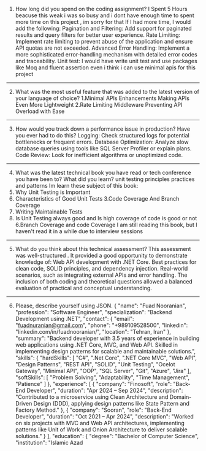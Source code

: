 1. How long did you spend on the coding assignment?
I Spent 5 Hours beacuse this weak i was so busy and i dont have enough time to spent more time on this project , im sorry for that
If I had more time, I would add the following:
Pagination and Filtering: Add support for paginated results and query filters for better user experience.
Rate Limiting: Implement rate limiting to prevent abuse of the application and ensure API quotas are not exceeded.
Advanced Error Handling: Implement a more sophisticated error-handling mechanism with detailed error codes and traceability.
Unit test: I would have write unit test and use packages like Moq and fluent assertion
even i think i can use minimal apis for this project
------------------------------------------------------------------------------------------------------------------------
2. What was the most useful feature that was added to the latest version of your
language of choice?
1.Minimal APIs Enhancements
Making APIs Even More Lightweight
2.Rate Limiting Middleware
Preventing API Overload with Ease
----------------------------------------------------------------------------------------------------------------------
3. How would you track down a performance issue in production? Have you ever
had to do this?
Logging: Check structured logs for potential bottlenecks or frequent errors.
Database Optimization: Analyze slow database queries using tools like SQL Server Profiler or explain plans.
Code Review: Look for inefficient algorithms or unoptimized code.
----------------------------------------------------------------------------------------------------------------------
4. What was the latest technical book you have read or tech conference you have been to? What did you learn?
unit testing principles practices and patterns
Im learn these subject of this book: 
1. Why Unit Testing is Important
2. Characteristics of Good Unit Tests
3.Code Coverage And Branch Coverage
4. Writing Maintainable Tests
5. Is Unit Testing always good and Is high coverage of code is good or not 
6.Branch Coverage and code Coverage
I am still reading this book, but I haven't read it in a while due to interview sessions
----------------------------------------------------------------------------------------------------------------------
5. What do you think about this technical assessment?
This assessment was well-structured . It provided a good opportunity to demonstrate knowledge of:
Web API development with .NET Core.
Best practices for clean code, SOLID principles, and dependency injection.
Real-world scenarios, such as integrating external APIs and error handling.
The inclusion of both coding and theoretical questions allowed a balanced evaluation of practical and conceptual understanding.
----------------------------------------------------------------------------------------------------------------------
6. Please, describe yourself using JSON.
{
  "name": "Fuad Nooranian",
  "profession": "Software Engineer",
  "specialization": "Backend Development using .NET",
  "contact": {
    "email": "fuadnuranian@gmail.com",
    "phone": "+989109528500",
    "linkedin": "linkedin.com/in/fuadnooranian/",
    "location": "Tehran, Iran"
  },
  "summary": "Backend developer with 3.5 years of experience in building web applications using .NET Core, MVC, and Web API. Skilled in implementing design patterns for scalable and maintainable solutions.",
  "skills": {
    "hardSkills": [
      "C#",
      ".Net Core",
      ".NET Core MVC",
      "Web API",
      "Design Patterns",
      "REST API",
      "SOLID",
      "Unit Testing",
      "Ocelot Gateway",
      "Minimal API",
      "OOP",
      "SQL Server",
      "Git",
      "Azure",
      "Jira"
    ],
    "softSkills": [
      "Problem Solving",
      "Adaptability",
      "Time Management",
      "Patience"
    ]
  },
  "experience": [
    {
      "company": "Finosoft",
      "role": "Back-End Developer",
      "duration": "Apr 2024 – Sep 2024",
      "description": "Contributed to a microservice using Clean Architecture and Domain-Driven Design (DDD), applying design patterns like State Pattern and Factory Method."
    },
    {
      "company": "Sooran",
      "role": "Back-End Developer",
      "duration": "Oct 2021 – Apr 2024",
      "description": "Worked on six projects with MVC and Web API architectures, implementing patterns like Unit of Work and Onion Architecture to deliver scalable solutions."
    }
  ],
  "education": {
    "degree": "Bachelor of Computer Science",
    "institution": "Islamic Azad
